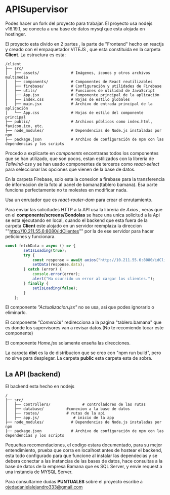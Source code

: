 # APISupervisor

Podes hacer un fork del proyecto para trabajar. El proyecto usa nodejs v16.19.1, se conecta a una base de datos mysql que esta alojada en hostinger.

El proyecto esta divido en 2 partes , la parte de "Frontend" hecho en reactjs y creado con el empaquetador VITEJS ,  que esta constituida en la carpeta **Client**. La estructura es esta:

```text
/client
├── src/
│   ├── assets/              # Imágenes, iconos y otros archivos multimedia
│   ├── components/          # Componentes de React reutilizables
│   ├── firebase/            # Configuración y utilidades de Firebase
│   ├── utils/               # Funciones de utilidad de JavaScript
│   ├── App.jsx              # Componente principal de la aplicación
│   ├── index.css            # Hojas de estilo globales
│   ├── main.jsx             # Archivo de entrada principal de la aplicación
│   └── App.css              # Hojas de estilo del componente principal
├── public/                  # Archivos públicos como index.html, favicon.ico, etc.
├── node_modules/            # Dependencias de Node.js instaladas por npm
├── package.json             # Archivo de configuración de npm con las dependencias y los scripts
```

Procedo a explicarte en _components_ encontraras todos los componentes que se han utilizado, que son pocos, estan estilizados con la libreria de _Tailwind-css_
y se han usado componentes de terceros como *react-select* para seleccionar las opciones que vienen de la base de datos.

En la carpeta Firebase, solo esta la conexion a firebase para la transferencia de informacion de la foto al panel de bamana(tablero bamana).
Esa parte funciona perfectamente no te molestes en modificar nada.

Usa un enrutador que es _react-router-dom_ para crear el enrutamiento.

Para enviar las solicitudes HTTP a la API usa la libreria de _Axios_ , veras que en el **componente/screens/Gondolas** se hace una unica solicitud a la Api 
se esta ejecutando en local, cuando el backend que esta fuera de la carpeta **Client** este alojado en un servidor reemplaza la direccion ""http://10.211.55.6:8080/idClientes"" 
por la de ese servidor para hacer peticiones y funcionara.

```jsx
const fetchData = async () => {
		setIsLoading(true);
		try {
			const response = await axios("http://10.211.55.6:8080/idClientes");
			setData(response.data);
		} catch (error) {
			console.error(error);
			alert("Ha ocurrido un error al cargar los clientes.");
		} finally {
			setIsLoading(false);
		}
	};
```

El componente _"Actualizacion.jsx"_ no se usa, asi que podes ignorarlo o eliminarlo.

El componente _"Comercial"_ redirecciona a la pagina "tablero.bamana" que es donde los supervisores van a revisar datos.(No te recomiendo tocar este componente)

El componente _Home.jsx_ solamente enseña las direcciones.

La carpeta **dist** es la de distribucion que se creo con "npm run build", pero no sirve para desplegar.
La carpeta **public** esta carpeta esta de sobra.

## La API (backend)
El backend esta hecho en nodejs 

```text
/
├── src/
│   ├── controllers/              # controladores de las rutas
│   ├── database/          #conexion a la base de datos
│   ├── routes/            # rutas de la api
│   ├── app.js/               # inicio de la app
├── node_modules/            # Dependencias de Node.js instaladas por npm
├── package.json             # Archivo de configuración de npm con las dependencias y los scripts
```

Pequeñas recomendaciones, el codigo estara documentado, para su mejor entendimiento, prueba que corra en localhost antes de hostear el backend, esta todo configurado para que funcione al instalar las dependecias y se debera conectar a las instancias de las bases de datos, hace consultas a la base de datos de la empresa Bamana que es SQL Server, y envie request a una instancia de MYSQL Server.

Para consultarme dudas **PUNTUALES** sobre el proyecto escribe a ojedadanielalejandro333@gmail.com
